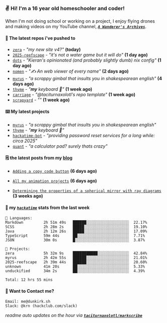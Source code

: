 ### ✌️ Hi! I'm a 16 year old homeschooler and coder!

When I'm not doing school or working on a project, I enjoy flying drones and making videos on my YouTube channel, [**_`A Wanderer's Archives`_**](https://youtube.com/@wanderer.archives).

#### 👷 The latest repos i've pushed to

- [`zera`](https://github.com/taciturnaxolotl/zera) - _"my new site v4?"_ **(today)**
- [`2025-reefscape`](https://github.com/df1317/2025-reefscape) - _"it's not a water game but it will do"_ **(1 day ago)**
- [`dots`](https://github.com/taciturnaxolotl/dots) - _"Kieran's opinionated (and probably slightly dumb) nix config"_ **(1 day ago)**
- [`nomen`](https://github.com/aramshiva/nomen) - _"✍️ An web viewer of every name"_ **(2 days ago)**
- [`myrus`](https://github.com/taciturnaxolotl/myrus) - _"a scrappy gimbal that insults you in shakespearean english"_ **(4 days ago)**
- [`thyme`](https://github.com/taciturnaxolotl/thyme) - _"**my** keyboard 🫶"_ **(1 week ago)**
- [`carriage`](https://github.com/taciturnaxolotl/carriage) - _"@taciturnaxolotl's repo template"_ **(1 week ago)**
- [`scrapyard`](https://github.com/hackclub/scrapyard) - _""_ **(1 week ago)**

#### ⌨️ My latest projects

- [`myrus`](https://github.com/taciturnaxolotl/myrus) - _"a scrappy gimbal that insults you in shakespearean english"_
- [`thyme`](https://github.com/taciturnaxolotl/thyme) - _"**my** keyboard 🫶"_
- [`hackatime-bot`](https://github.com/taciturnaxolotl/hackatime-bot) - _"providing password reset services for a long while: circa 2025"_
- [`quant`](https://github.com/taciturnaxolotl/quant) - _"a calculator pad? surely thats crazy"_

#### 🗒️ the latest posts from my [blog](https://dunkirk.sh)

- [`Adding a copy code button`](https://dunkirk.sh/blog/adding-a-copy-button/) **(6 days ago)**

- [`All my animation projects`](https://dunkirk.sh/blog/my-animations/) **(6 days ago)**

- [`Determining the properties of a spherical mirror with ray diagrams`](https://dunkirk.sh/blog/spherical-ray-diagrams/) **(3 weeks ago)**



#### 📡 my [_`hackatime`_](https://waka.hackclub.com) stats from the last week

```text
💾 Languages:
Markdown         2h 51m 49s   ██████░░░░░░░░░░░░░░░░░░░  22.17%
SCSS             2h 28m 2s    █████░░░░░░░░░░░░░░░░░░░░  19.10%
Java             2h 12m 26s   █████░░░░░░░░░░░░░░░░░░░░  17.09%
TypeScript       59m 44s      ██░░░░░░░░░░░░░░░░░░░░░░░  7.71%
JSON             30m 0s       █░░░░░░░░░░░░░░░░░░░░░░░░  3.87%

💼 Projects:
zera             5h 32m 9s    ███████████░░░░░░░░░░░░░░  42.84%
myrus            2h 42m 55s   ██████░░░░░░░░░░░░░░░░░░░  21.01%
2025-reefscape   2h 39m 44s   ██████░░░░░░░░░░░░░░░░░░░  20.60%
unknown          41m 20s      ██░░░░░░░░░░░░░░░░░░░░░░░  5.33%
unduckified      34m 2s       ██░░░░░░░░░░░░░░░░░░░░░░░  4.39%

Total: 12 hrs 55 mins
```

#### 📮 Want to Contact me?

```text
Email: me@dunkirk.sh
Slack: @krn (hackclub.com/slack)
```

_readme auto updates on the hour via [**`taciturnaxolotl/markscribe`**](https://github.com/taciturnaxolotl/markscribe)_
